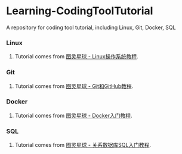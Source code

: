 # Learning-CodingToolTutorial
A repository for coding tool tutorial, including Linux, Git, Docker, SQL

### Linux
1. Tutorial comes from [图灵星球 - Linux操作系统教程](https://turingplanet.org/linux%E6%93%8D%E4%BD%9C%E7%B3%BB%E7%BB%9F%E6%95%99%E7%A8%8B/).

### Git
1. Tutorial comes from [图灵星球 - Git和GitHub教程](https://turingplanet.org/category/%e5%85%a8%e6%a0%88%e5%bc%80%e5%8f%91/git%e5%92%8cgithub%e6%95%99%e7%a8%8b/).

### Docker
1. Tutorial comes from [图灵星球 - Docker入门教程](https://turingplanet.org/docker_intro_tutorial/).

### SQL
1. Tutorial comes from [图灵星球 - 关系数据库SQL入门教程](https://turingplanet.org/category/%e5%85%a8%e6%a0%88%e5%bc%80%e5%8f%91/git%e5%92%8cgithub%e6%95%99%e7%a8%8b/](https://turingplanet.org/%E5%85%B3%E7%B3%BB%E6%95%B0%E6%8D%AE%E5%BA%93sql%E5%85%A5%E9%97%A8%E6%95%99%E7%A8%8B/)https://turingplanet.org/%E5%85%B3%E7%B3%BB%E6%95%B0%E6%8D%AE%E5%BA%93sql%E5%85%A5%E9%97%A8%E6%95%99%E7%A8%8B/).

